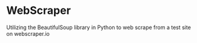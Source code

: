 # WebScraper
Utilizing the BeautifulSoup library in Python to web scrape from a test site on webscraper.io 
